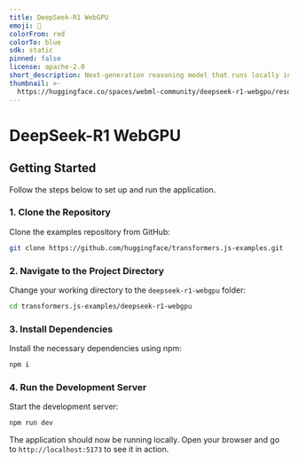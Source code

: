 ```yaml
---
title: DeepSeek-R1 WebGPU
emoji: 🧠
colorFrom: red
colorTo: blue
sdk: static
pinned: false
license: apache-2.0
short_description: Next-generation reasoning model that runs locally in-browser
thumbnail: >-
  https://huggingface.co/spaces/webml-community/deepseek-r1-webgpu/resolve/main/banner.png
---
```


# DeepSeek-R1 WebGPU

## Getting Started

Follow the steps below to set up and run the application.

### 1. Clone the Repository

Clone the examples repository from GitHub:

```sh
git clone https://github.com/huggingface/transformers.js-examples.git
```

### 2. Navigate to the Project Directory

Change your working directory to the `deepseek-r1-webgpu` folder:

```sh
cd transformers.js-examples/deepseek-r1-webgpu
```

### 3. Install Dependencies

Install the necessary dependencies using npm:

```sh
npm i
```

### 4. Run the Development Server

Start the development server:

```sh
npm run dev
```

The application should now be running locally. Open your browser and go to `http://localhost:5173` to see it in action.
